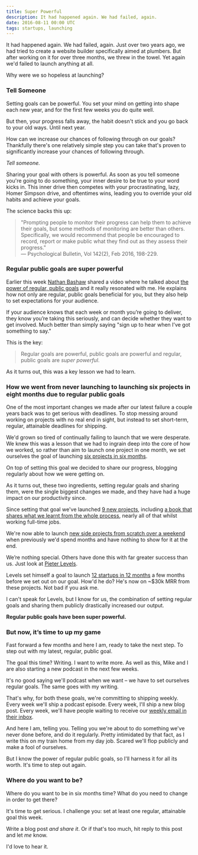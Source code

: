 ```yaml
---
title: Super Powerful
description: It had happened again. We had failed, again.
date: 2016-08-11 00:00 UTC
tags: startups, launching
---
```


It had happened again. We had failed, again. Just over two years ago, we had tried to create a website builder specifically aimed at plumbers. But after working on it for over three months, we threw in the towel. Yet again we'd failed to launch anything at all.

Why were we so hopeless at launching?

### Tell Someone

Setting goals can be powerful. You set your mind on getting into shape each new year, and for the first few weeks you do quite well.

But then, your progress falls away, the habit doesn't stick and you go back to your old ways. Until next year.

How can we increase our chances of following through on our goals? Thankfully there's one relatively simple step you can take that's proven to significantly increase your chances of following through.

_Tell someone._

Sharing your goal with others is powerful. As soon as you tell someone you're going to do something, your inner desire to be true to your word kicks in. This inner drive then competes with your procrastinating, lazy, Homer Simpson drive, and oftentimes wins, leading you to override your old habits and achieve your goals.

The science backs this up:

> "Prompting people to monitor their progress can help them to achieve their goals, but some methods of monitoring are better than others. Specifically, we would recommend that people be encouraged to record, report or make public what they find out as they assess their progress."  
> — Psychological Bulletin, Vol 142(2), Feb 2016, 198-229.

### Regular public goals are super powerful

Earlier this week [Nathan Bashaw](https://twitter.com/nbashaw) shared a video where he talked about [the power of regular, public goals](https://www.youtube.com/watch?v=PS6-B_eFF-Q) and it really resonated with me. He explains how not only are regular, public goals beneficial for you, but they also help to set expectations for your audience.

If your audience knows that each week or month you’re going to deliver, they know you’re taking this seriously, and can decide whether they want to get involved. Much better than simply saying "sign up to hear when I’ve got something to say."

This is the key:

> Regular goals are powerful, public goals are powerful and regular, public goals are _super powerful_.

As it turns out, this was a key lesson we had to learn.

### How we went from never launching to launching six projects in eight months due to regular public goals

One of the most important changes we made after our latest failure a couple years back was to get serious with deadlines. To stop messing around working on projects with no real end in sight, but instead to set short-term, regular, attainable deadlines for shipping.

We'd grown so tired of continually failing to launch that we were desperate. We knew this was a lesson that we had to ingrain deep into the core of how we worked, so rather than aim to launch one project in one month, we set ourselves the goal of launching [six projects in six months](https://blog.wearecontrast.com/introducing-sixbysix-217d608362#.jeqjudq9a).

On top of setting this goal we decided to share our progress, blogging regularly about how we were getting on.

As it turns out, these two ingredients, setting regular goals and sharing them, were the single biggest changes we made, and they have had a huge impact on our productivity since.

Since setting that goal we've launched [9 new projects](https://wearecontrast.com/), including [a book that shares what we learnt from the whole process](https://learningtolaunch.co/), nearly all of that whilst working full-time jobs.

We're now able to launch [new side projects from scratch over a weekend](https://blog.wearecontrast.com/make-stuff-ff82f78cf5a9#.i7ilu5kan) when previously we'd spend months and have nothing to show for it at the end.

We’re nothing special. Others have done this with far greater success than us. Just look at [Pieter Levels](https://twitter.com/levelsio).

Levels set himself a goal to launch [12 startups in 12 months](https://levels.io/12-startups-12-months/) a few months before we set out on our goal. How'd he do? He's now on ~$30k MRR from these projects. Not bad if you ask me.

I can't speak for Levels, but I know for us, the combination of setting regular goals and sharing them publicly drastically increased our output.

**Regular public goals have been super powerful.**

### But now, it’s time to up my game

Fast forward a few months and here I am, ready to take the next step. To step out with my latest, regular, public goal.

The goal this time? Writing. I want to write more. As well as this, Mike and I are also starting a new podcast in the next few weeks.

It's no good saying we'll podcast when we want – we have to set ourselves regular goals. The same goes with my writing.

That's why, for both these goals, we're committing to shipping weekly. Every week we'll ship a podcast episode. Every week, I'll ship a new blog post. Every week, we'll have people waiting to receive our [weekly email in their inbox](https://wearecontrast.com/).

And here I am, telling you. Telling you we're about to do something we've never done before, and do it regularly. Pretty intimidated by that fact, as I write this on my train home from my day job. Scared we'll flop publicly and make a fool of ourselves.

But I know the power of regular public goals, so I'll harness it for all its worth. It's time to step out again.

### Where do you want to be?

Where do you want to be in six months time? What do you need to change in order to get there?

It's time to get serious. I challenge you: set at least one regular, attainable goal this week.

Write a blog post _and share it_. Or if that's too much, hit reply to this post and let _me_ know.

I'd love to hear it.
